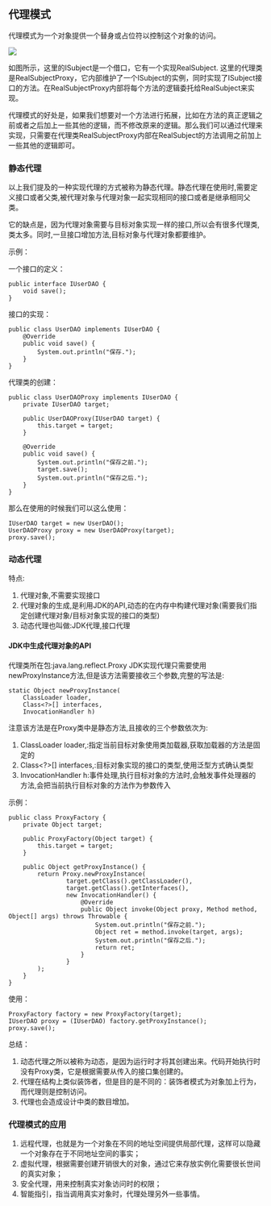## 代理模式

代理模式为一个对象提供一个替身或占位符以控制这个对象的访问。

![](http://images.cnitblog.com/i/618011/201405/261034426348514.png)

如图所示，这里的ISubject是一个借口，它有一个实现RealSubject. 这里的代理类是RealSubjectProxy，它内部维护了一个ISubject的实例，同时实现了ISubject接口的方法。在RealSubjectProxy内部将每个方法的逻辑委托给RealSubject来实现。

代理模式的好处是，如果我们想要对一个方法进行拓展，比如在方法的真正逻辑之前或者之后加上一些其他的逻辑，而不修改原来的逻辑。那么我们可以通过代理来实现，只需要在代理类RealSubjectProxy内部在RealSubject的方法调用之前加上一些其他的逻辑即可。

### 静态代理

以上我们提及的一种实现代理的方式被称为静态代理。静态代理在使用时,需要定义接口或者父类,被代理对象与代理对象一起实现相同的接口或者是继承相同父类。

它的缺点是，因为代理对象需要与目标对象实现一样的接口,所以会有很多代理类,类太多。同时,一旦接口增加方法,目标对象与代理对象都要维护。

示例：

一个接口的定义：

	public interface IUserDAO {
	    void save();
	}

接口的实现：

	public class UserDAO implements IUserDAO {
	    @Override
	    public void save() {
	        System.out.println("保存.");
	    }
	}

代理类的创建：

	public class UserDAOProxy implements IUserDAO {
	    private IUserDAO target;
	
	    public UserDAOProxy(IUserDAO target) {
	        this.target = target;
	    }
	
	    @Override
	    public void save() {
	        System.out.println("保存之前.");
	        target.save();
	        System.out.println("保存之后.");
	    }
	}

那么在使用的时候我们可以这么使用：

    IUserDAO target = new UserDAO();
    UserDAOProxy proxy = new UserDAOProxy(target);
    proxy.save();

### 动态代理

特点:

1. 代理对象,不需要实现接口
2. 代理对象的生成,是利用JDK的API,动态的在内存中构建代理对象(需要我们指定创建代理对象/目标对象实现的接口的类型)
3. 动态代理也叫做:JDK代理,接口代理

#### JDK中生成代理对象的API

代理类所在包:java.lang.reflect.Proxy
JDK实现代理只需要使用newProxyInstance方法,但是该方法需要接收三个参数,完整的写法是:

    static Object newProxyInstance(
        ClassLoader loader, 
        Class<?>[] interfaces,
        InvocationHandler h)

注意该方法是在Proxy类中是静态方法,且接收的三个参数依次为:

1. ClassLoader loader,:指定当前目标对象使用类加载器,获取加载器的方法是固定的
2. Class<?>[] interfaces,:目标对象实现的接口的类型,使用泛型方式确认类型
3. InvocationHandler h:事件处理,执行目标对象的方法时,会触发事件处理器的方法,会把当前执行目标对象的方法作为参数传入

示例：

	public class ProxyFactory {
	    private Object target;
	
	    public ProxyFactory(Object target) {
	        this.target = target;
	    }
	
	    public Object getProxyInstance() {
	        return Proxy.newProxyInstance(
	                target.getClass().getClassLoader(),
	                target.getClass().getInterfaces(),
	                new InvocationHandler() {
	                    @Override
	                    public Object invoke(Object proxy, Method method, Object[] args) throws Throwable {
	                        System.out.println("保存之前.");
	                        Object ret = method.invoke(target, args);
	                        System.out.println("保存之后.");
	                        return ret;
	                    }
	                }
	        );
	    }
	}

使用：

    ProxyFactory factory = new ProxyFactory(target);
    IUserDAO proxy = (IUserDAO) factory.getProxyInstance();
    proxy.save();

总结：

1. 动态代理之所以被称为动态，是因为运行时才将其创建出来。代码开始执行时没有Proxy类，它是根据需要从传入的接口集创建的。
2. 代理在结构上类似装饰者，但是目的是不同的：装饰者模式为对象加上行为，而代理则是控制访问。
3. 代理也会造成设计中类的数目增加。

### 代理模式的应用

1. 远程代理，也就是为一个对象在不同的地址空间提供局部代理，这样可以隐藏一个对象存在于不同地址空间的事实；
2. 虚拟代理，根据需要创建开销很大的对象，通过它来存放实例化需要很长世间的真实对象；
3. 安全代理，用来控制真实对象访问时的权限；
4. 智能指引，指当调用真实对象时，代理处理另外一些事情。